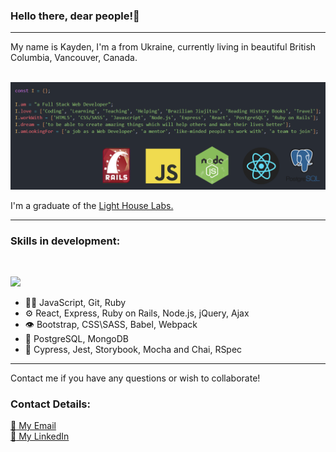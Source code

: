 ### Hello there, dear people!👋

<hr>
My name is Kayden, I'm a from Ukraine, currently living in beautiful British Columbia, Vancouver, Canada. <br><br>

!["banner"](<https://github.com/iKayden/iKayden/blob/main/linkedIn-banner(var2).png?raw=true>)

I'm a graduate of the <a href="https://www.lighthouselabs.ca/en/web-development-bootcamp">Light House Labs.</a> <br>

<hr>
<h3> Skills in development:</h3> <br>
<p align="left">
  <a href="https://skillicons.dev">
    <img src="https://skillicons.dev/icons?i=js,html,css,react,nodejs,express,postgres,mongodb,rails,ruby,jquery,git" />
  </a>
</p>

- 👨‍💻 JavaScript, Git, Ruby
- ⚙️ React, Express, Ruby on Rails, Node.js, jQuery, Ajax
- 👁️ Bootstrap, CSS\SASS, Babel, Webpack
- 💽 PostgreSQL, MongoDB
- 🧪 Cypress, Jest, Storybook, Mocha and Chai, RSpec

<hr>
Contact me if you have any questions or wish to collaborate!
<h3>Contact Details: </h3>

<a href="mailto:kharchenkokyrylo@gmail.com">:email: My Email</a><br>
<a href="https://www.linkedin.com/in/kyrylo-kharchenko/">:briefcase: My LinkedIn</a>
